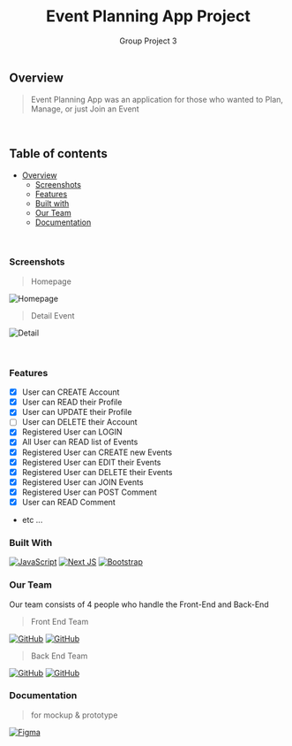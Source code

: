 <div align="center">
<h1>Event Planning App Project</h1>
  Group Project 3
</div>
<br />

## Overview
> Event Planning App was an application for those who wanted to Plan, Manage, or just Join an Event

<br/>

## Table of contents
- [Overview](#overview)
  - [Screenshots](#screenshots)
  - [Features](#features)
  - [Built with](#built-with)
  - [Our Team](#our-team)
  - [Documentation](#documentation)

<br/>

### Screenshots

> Homepage

![Homepage](https://cdn.discordapp.com/attachments/965636649633579048/978645069315858472/Homepage.png)

> Detail Event

![Detail](https://cdn.discordapp.com/attachments/965636649633579048/978645242762891324/Detail.png)

<br/>

### Features

- [x]  User can CREATE Account
- [x]  User can READ their Profile
- [x]  User can UPDATE their Profile
- [ ]  User can DELETE their Account
- [x]  Registered User can LOGIN
- [x]  All User can READ list of Events
- [x]  Registered User can CREATE new Events
- [x]  Registered User can EDIT their Events
- [x]  Registered User can DELETE their Events
- [x]  Registered User can JOIN Events
- [x]  Registered User can POST Comment
- [x]  User can READ Comment
- etc ...

### Built With
[![JavaScript](https://img.shields.io/badge/javascript-%23323330.svg?style=for-the-badge&logo=javascript&logoColor=%23F7DF1E)](https://www.javascript.com/)
[![Next JS](https://img.shields.io/badge/Next-black?style=for-the-badge&logo=next.js&logoColor=white)](https://nextjs.org/docs/getting-started)
[![Bootstrap](https://img.shields.io/badge/bootstrap-%23563D7C.svg?style=for-the-badge&logo=bootstrap&logoColor=white)](https://getbootstrap.com/)


### Our Team
Our team consists of 4 people who handle the Front-End and Back-End

> Front End Team

[![GitHub](https://img.shields.io/badge/Ahmad_Tiar-%23121011.svg?style=for-the-badge&logo=github&logoColor=white)](https://github.com/ATiarK)
[![GitHub](https://img.shields.io/badge/DestiawanD-%23121011.svg?style=for-the-badge&logo=github&logoColor=white)](https://github.com/destiawanD)

> Back End Team

[![GitHub](https://img.shields.io/badge/Haudhi-%23121011.svg?style=for-the-badge&logo=github&logoColor=white)](https://github.com/Haudhi)
[![GitHub](https://img.shields.io/badge/Husnulnawafil-%23121011.svg?style=for-the-badge&logo=github&logoColor=white)](https://github.com/husnulnawafil)

### Documentation
> for mockup & prototype

[![Figma](https://img.shields.io/badge/figma-%23F24E1E.svg?style=for-the-badge&logo=figma&logoColor=white)](https://www.figma.com/file/J2oMgwahSybNzycJvlgAA4/Event-Planning-APP)
